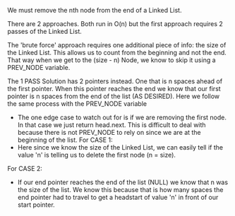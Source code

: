 We must remove the nth node from the end of a Linked List. 

There are 2 approaches. Both run in O(n) but the first approach requires 2 passes of the Linked List.

The 'brute force' approach requires one additional piece of info: the size of the Linked List. This allows us to count from the beginning and not the end. That way when we get to the (size - n) Node, we know to skip it using a PREV_NODE variable.

The 1 PASS Solution has 2 pointers instead. One that is n spaces ahead of the first pointer. When this pointer reaches the end we know that our first pointer is n spaces from the end of the list (AS DESIRED). Here we follow the same process with the PREV_NODE variable


- The one edge case to watch out for is if we are removing the first node. In that case we just return head.next. This is difficult to deal with because there is not PREV_NODE to rely on since we are at the beginning of the list.
For CASE 1:
- Here since we know the size of the Linked List, we can easily tell if the value 'n' is telling us to delete the first node (n = size). 

For CASE 2:
- If our end pointer reaches the end of the list (NULL) we know that n was the size of the list. We know this because that is how many spaces the end pointer had to travel to get a headstart of value 'n' in front of our start pointer. 
